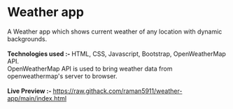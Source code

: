 # Weather app
A Weather app which shows current weather of any location with dynamic backgrounds. \
\
<b>Technologies used :- </b> HTML, CSS, Javascript, Bootstrap, OpenWeatherMap API. \
OpenWeatherMap API is used to bring weather data from openweathermap's server to browser. \
\
<b>Live Preview :- </b> https://raw.githack.com/raman5911/weather-app/main/index.html
